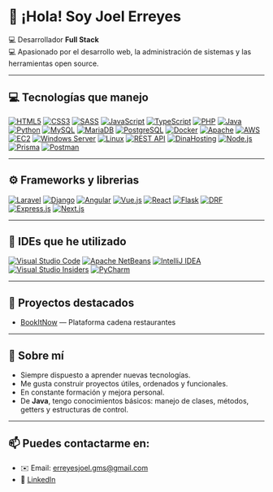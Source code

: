 # 👋 ¡Hola! Soy Joel Erreyes

💻 Desarrollador **Full Stack**  
💻 Apasionado por el desarrollo web, la administración de sistemas y las herramientas open source.

---

## 💻 Tecnologías que manejo

[![HTML5](https://img.shields.io/badge/HTML5-E34F26?style=flat&logo=html5&logoColor=white)](https://developer.mozilla.org/es/docs/Web/HTML)
[![CSS3](https://img.shields.io/badge/CSS3-1572B6?style=flat&logo=css3&logoColor=white)](https://developer.mozilla.org/es/docs/Web/CSS)
[![SASS](https://img.shields.io/badge/SASS-CC6699?style=flat&logo=sass&logoColor=white)](https://sass-lang.com/)
[![JavaScript](https://img.shields.io/badge/JavaScript-F7DF1E?style=flat&logo=javascript&logoColor=black)](https://developer.mozilla.org/es/docs/Web/JavaScript)
[![TypeScript](https://img.shields.io/badge/TypeScript-3178C6?style=flat&logo=typescript&logoColor=white)](https://www.typescriptlang.org/)
[![PHP](https://img.shields.io/badge/PHP-777BB4?style=flat&logo=php&logoColor=white)](https://www.php.net/)
[![Java](https://img.shields.io/badge/Java-ED8B00?style=flat&logo=openjdk&logoColor=white)](https://www.oracle.com/java/)
[![Python](https://img.shields.io/badge/Python-3776AB?style=flat&logo=python&logoColor=white)](https://www.python.org/)
[![MySQL](https://img.shields.io/badge/MySQL-4479A1?style=flat&logo=mysql&logoColor=white)](https://www.mysql.com/)
[![MariaDB](https://img.shields.io/badge/MariaDB-003545?style=flat&logo=mariadb&logoColor=white)](https://mariadb.org/)
[![PostgreSQL](https://img.shields.io/badge/PostgreSQL-336791?style=flat&logo=postgresql&logoColor=white)](https://www.postgresql.org/)
[![Docker](https://img.shields.io/badge/Docker-2496ED?style=flat&logo=docker&logoColor=white)](https://www.docker.com/)
[![Apache](https://img.shields.io/badge/Apache-D22128?style=flat&logo=apache&logoColor=white)](https://httpd.apache.org/)
[![AWS](https://img.shields.io/badge/AWS-232F3E?style=flat&logo=amazonaws&logoColor=white)](https://aws.amazon.com/)
[![EC2](https://img.shields.io/badge/Amazon%20EC2-FF9900?style=flat&logo=amazon-ec2&logoColor=white)](https://aws.amazon.com/ec2/)
[![Windows Server](https://img.shields.io/badge/Windows_Server-0078D6?style=flat&logo=windows&logoColor=white)](https://learn.microsoft.com/es-es/windows-server/)
[![Linux](https://img.shields.io/badge/Linux-FCC624?style=flat&logo=linux&logoColor=black)](https://www.kernel.org/)
[![REST API](https://img.shields.io/badge/REST%20API-1E90FF?style=flat&logo=protocolsio&logoColor=white)](https://restfulapi.net/)
[![DinaHosting](https://img.shields.io/badge/DinaHosting-00AEEF?style=flat&logoColor=white)](https://dinahosting.com/)
[![Node.js](https://img.shields.io/badge/Node.js-339933?style=flat&logo=node.js&logoColor=white)](https://nodejs.org/)
[![Prisma](https://img.shields.io/badge/Prisma-2D3748?style=flat&logo=prisma&logoColor=white)](https://www.prisma.io/)
[![Postman](https://img.shields.io/badge/Postman-FF6C37?style=flat&logo=postman&logoColor=white)](https://www.postman.com/)



---

## ⚙️ Frameworks y librerias

[![Laravel](https://img.shields.io/badge/Laravel-FF2D20?style=flat&logo=laravel&logoColor=white)](https://laravel.com/)
[![Django](https://img.shields.io/badge/Django-092E20?style=flat&logo=django&logoColor=white)](https://www.djangoproject.com/)
[![Angular](https://img.shields.io/badge/Angular-DD0031?style=flat&logo=angular&logoColor=white)](https://angular.io/)
[![Vue.js](https://img.shields.io/badge/Vue.js-4FC08D?style=flat&logo=vue.js&logoColor=white)](https://vuejs.org/)
[![React](https://img.shields.io/badge/React-61DAFB?style=flat&logo=react&logoColor=white)](https://reactjs.org/)
[![Flask](https://img.shields.io/badge/Flask-2C3E50?style=flat&logo=flask&logoColor=white)](https://flask.palletsprojects.com/)
[![DRF](https://img.shields.io/badge/Django%20REST%20framework-4B4B4B?style=flat&logo=django&logoColor=white)](https://www.django-rest-framework.org/)
[![Express.js](https://img.shields.io/badge/Express.js-6e37ff?style=flat&logo=express&logoColor=white)](https://expressjs.com/)
[![Next.js](https://img.shields.io/badge/Next.js-000000?style=flat&logo=next.js&logoColor=white)](https://nextjs.org/)


---

## 🧰 IDEs que he utilizado

[![Visual Studio Code](https://img.shields.io/badge/VS_Code-007ACC?style=flat&logo=visual-studio-code&logoColor=white)](https://code.visualstudio.com/)
[![Apache NetBeans](https://img.shields.io/badge/NetBeans-1B6AC6?style=flat&logo=apache-netbeans-ide&logoColor=white)](https://netbeans.apache.org/)
[![IntelliJ IDEA](https://img.shields.io/badge/IntelliJ_IDEA-000000?style=flat&logo=intellij-idea&logoColor=white)](https://www.jetbrains.com/idea/)
[![Visual Studio Insiders](https://img.shields.io/badge/VS_Insiders-5C2D91?style=flat&logo=visual-studio&logoColor=white)](https://code.visualstudio.com/insiders/)
[![PyCharm](https://img.shields.io/badge/PyCharm-21D789?style=flat&logo=pycharm&logoColor=black)](https://www.jetbrains.com/pycharm/)

---

## 📌 Proyectos destacados

- [BookItNow](https://github.com/erreyesjoel/bookItNow) — Plataforma cadena restaurantes

---

## 🚀 Sobre mí

- Siempre dispuesto a aprender nuevas tecnologías.  
- Me gusta construir proyectos útiles, ordenados y funcionales.  
- En constante formación y mejora personal.  
- De **Java**, tengo conocimientos básicos: manejo de clases, métodos, getters y estructuras de control.

---

## 📫 Puedes contactarme en:

- ✉️ Email: erreyesjoel.gms@gmail.com  
- 💼 [LinkedIn](https://www.linkedin.com/in/joel-erreyes-4b1245282/)
